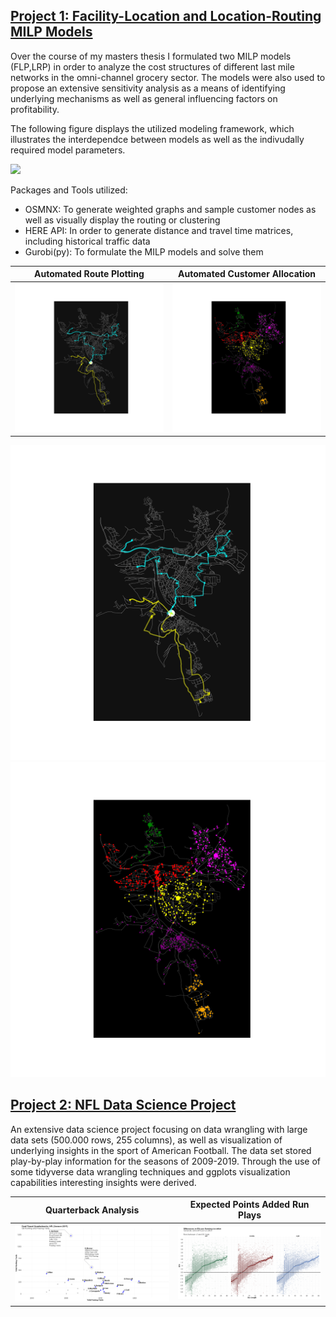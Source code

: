 ## [Project 1: Facility-Location and Location-Routing MILP Models]
Over the course of my masters thesis I formulated two MILP models (FLP,LRP) in order to analyze the cost structures of different last mile networks in the omni-channel grocery sector. The models were also used to propose an extensive sensitivity analysis as a means of identifying underlying mechanisms as well as general influencing factors on profitability.

The following figure displays the utilized modeling framework, which illustrates the interdependce between models as well as the indivudally required model parameters.

![](/images/models.svg)

Packages and Tools utilized:
* OSMNX: To generate weighted graphs and sample customer nodes as well as visually display the routing or clustering
* HERE API: In order to generate distance and travel time matrices, including historical traffic data
* Gurobi(py): To formulate the MILP models and solve them


Automated Route Plotting   |  Automated Customer Allocation
:-------------------------:|:-------------------------:
![](/images/wue_routes.svg)  |  ![](/images/color_pup_test123.svg)




![](/images/wue_routes.svg "Automated Route Plotting") ![](/images/color_pup_test123.svg "Automated Customer Allocation")

## [Project 2: NFL Data Science Project]
An extensive data science project focusing on data wrangling with large data sets (500.000 rows, 255 columns), as well as visualization of underlying insights in the sport of American Football. The data set stored play-by-play information for the seasons of 2009-2019. 
Through the use of some tidyverse data wrangling techniques and ggplots visualization capabilities interesting insights were derived.


Quarterback Analysis   |  Expected Points Added Run Plays
:-------------------------:|:-------------------------:
![](/images/QB_Analysis.png)  |  ![](/images/EPA_Runloc.png)




[Project 1: Facility-Location and Location-Routing MILP Models]: https://github.com/rennerm1/thesis
[Project 2: NFL Data Science Project]: https://github.com/rennerm1/NFL-Data-Science-Project
